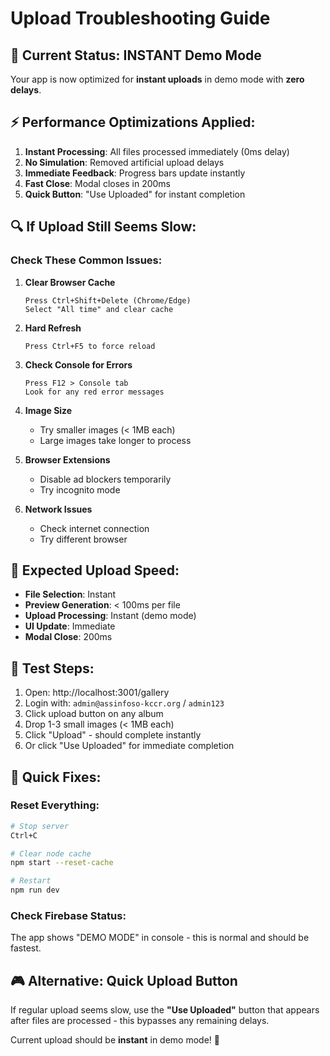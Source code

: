 # Upload Troubleshooting Guide

## 🚀 Current Status: INSTANT Demo Mode

Your app is now optimized for **instant uploads** in demo mode with **zero delays**.

## ⚡ Performance Optimizations Applied:

1. **Instant Processing**: All files processed immediately (0ms delay)
2. **No Simulation**: Removed artificial upload delays
3. **Immediate Feedback**: Progress bars update instantly
4. **Fast Close**: Modal closes in 200ms
5. **Quick Button**: "Use Uploaded" for instant completion

## 🔍 If Upload Still Seems Slow:

### Check These Common Issues:

1. **Clear Browser Cache**
   ```
   Press Ctrl+Shift+Delete (Chrome/Edge)
   Select "All time" and clear cache
   ```

2. **Hard Refresh**
   ```
   Press Ctrl+F5 to force reload
   ```

3. **Check Console for Errors**
   ```
   Press F12 > Console tab
   Look for any red error messages
   ```

4. **Image Size**
   - Try smaller images (< 1MB each)
   - Large images take longer to process

5. **Browser Extensions**
   - Disable ad blockers temporarily
   - Try incognito mode

6. **Network Issues**
   - Check internet connection
   - Try different browser

## 🎯 Expected Upload Speed:

- **File Selection**: Instant
- **Preview Generation**: < 100ms per file
- **Upload Processing**: Instant (demo mode)
- **UI Update**: Immediate
- **Modal Close**: 200ms

## 🧪 Test Steps:

1. Open: http://localhost:3001/gallery
2. Login with: `admin@assinfoso-kccr.org` / `admin123`
3. Click upload button on any album
4. Drop 1-3 small images (< 1MB each)
5. Click "Upload" - should complete instantly
6. Or click "Use Uploaded" for immediate completion

## 🔧 Quick Fixes:

### Reset Everything:
```bash
# Stop server
Ctrl+C

# Clear node cache
npm start --reset-cache

# Restart
npm run dev
```

### Check Firebase Status:
The app shows "DEMO MODE" in console - this is normal and should be fastest.

## 🎮 Alternative: Quick Upload Button

If regular upload seems slow, use the **"Use Uploaded"** button that appears after files are processed - this bypasses any remaining delays.

Current upload should be **instant** in demo mode! 🚀
